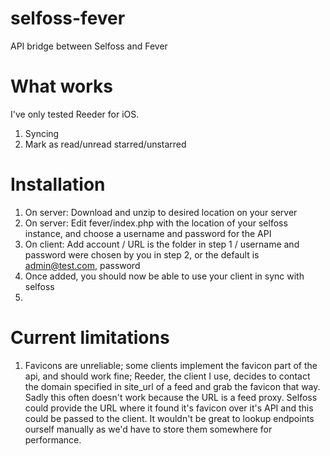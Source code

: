 # selfoss-fever
API bridge between Selfoss and Fever

# What works
I've only tested Reeder for iOS.

1. Syncing
2. Mark as read/unread starred/unstarred

# Installation
1. On server: Download and unzip to desired location on your server
2. On server: Edit fever/index.php with the location of your selfoss instance, and choose a username and password for the API
3. On client: Add account / URL is the folder in step 1 / username and password were chosen by you in step 2, or the default is admin@test.com, password
4. Once added, you should now be able to use your client in sync with selfoss
5. 

# Current limitations
1. Favicons are unreliable; some clients implement the favicon part of the api, and should work fine; Reeder, the client I use, decides to contact the domain specified in site_url of a feed and grab the favicon that way. Sadly this often doesn't work because the URL is a feed proxy. Selfoss could provide the URL where it found it's favicon over it's API and this could be passed to the client. It wouldn't be great to lookup endpoints ourself manually as we'd have to store them somewhere for performance.
